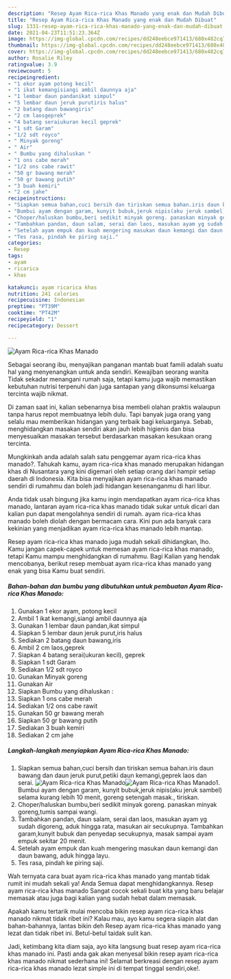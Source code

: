 ```yaml
---
description: "Resep Ayam Rica-rica Khas Manado yang enak dan Mudah Dibuat"
title: "Resep Ayam Rica-rica Khas Manado yang enak dan Mudah Dibuat"
slug: 1331-resep-ayam-rica-rica-khas-manado-yang-enak-dan-mudah-dibuat
date: 2021-04-23T11:51:23.364Z
image: https://img-global.cpcdn.com/recipes/dd248eebce971413/680x482cq70/ayam-rica-rica-khas-manado-foto-resep-utama.jpg
thumbnail: https://img-global.cpcdn.com/recipes/dd248eebce971413/680x482cq70/ayam-rica-rica-khas-manado-foto-resep-utama.jpg
cover: https://img-global.cpcdn.com/recipes/dd248eebce971413/680x482cq70/ayam-rica-rica-khas-manado-foto-resep-utama.jpg
author: Rosalie Riley
ratingvalue: 3.9
reviewcount: 5
recipeingredient:
- "1 ekor ayam potong kecil"
- "1 ikat kemangisiangi ambil daunnya aja"
- "1 lembar daun pandanikat simpul"
- "5 lembar daun jeruk purutiris halus"
- "2 batang daun bawangiris"
- "2 cm laosgeprek"
- "4 batang seraiukuran kecil geprek"
- "1 sdt Garam"
- "1/2 sdt royco"
- " Minyak goreng"
- " Air"
- " Bumbu yang dihaluskan "
- "1 ons cabe merah"
- "1/2 ons cabe rawit"
- "50 gr bawang merah"
- "50 gr bawang putih"
- "3 buah kemiri"
- "2 cm jahe"
recipeinstructions:
- "Siapkan semua bahan,cuci bersih dan tiriskan semua bahan.iris daun bawang dan daun jeruk purut,petiki daun kemangi,geprek laos dan serai."
- "Bumbui ayam dengan garam, kunyit bubuk,jeruk nipis(aku jeruk sambel) selama kurang lebih 10 menit, goreng setengah masak., tiriskan."
- "Choper/haluskan bumbu,beri sedikit minyak goreng. panaskan minyak goreng,tumis sampai wangi."
- "Tambahkan pandan, daun salam, serai dan laos, masukan ayam yg sudah digoreng, aduk hingga rata, masukan air secukupnya. Tambahkan garam,kunyit bubuk dan penyedap secukupnya, masak sampai ayam empuk sekitar 20 menit."
- "Setelah ayam empuk dan kuah mengering masukan daun kemangi dan daun bawang, aduk hingga layu."
- "Tes rasa, pindah ke piring saji."
categories:
- Resep
tags:
- ayam
- ricarica
- khas

katakunci: ayam ricarica khas 
nutrition: 241 calories
recipecuisine: Indonesian
preptime: "PT39M"
cooktime: "PT42M"
recipeyield: "1"
recipecategory: Dessert

---
```



![Ayam Rica-rica Khas Manado](https://img-global.cpcdn.com/recipes/dd248eebce971413/680x482cq70/ayam-rica-rica-khas-manado-foto-resep-utama.jpg)

Sebagai seorang ibu, menyajikan panganan mantab buat famili adalah suatu hal yang menyenangkan untuk anda sendiri. Kewajiban seorang  wanita Tidak sekadar menangani rumah saja, tetapi kamu juga wajib memastikan kebutuhan nutrisi terpenuhi dan juga santapan yang dikonsumsi keluarga tercinta wajib nikmat.

Di zaman  saat ini, kalian sebenarnya bisa membeli olahan praktis walaupun tanpa harus repot membuatnya lebih dulu. Tapi banyak juga orang yang selalu mau memberikan hidangan yang terbaik bagi keluarganya. Sebab, menghidangkan masakan sendiri akan jauh lebih higienis dan bisa menyesuaikan masakan tersebut berdasarkan masakan kesukaan orang tercinta. 



Mungkinkah anda adalah salah satu penggemar ayam rica-rica khas manado?. Tahukah kamu, ayam rica-rica khas manado merupakan hidangan khas di Nusantara yang kini digemari oleh setiap orang dari hampir setiap daerah di Indonesia. Kita bisa menyajikan ayam rica-rica khas manado sendiri di rumahmu dan boleh jadi hidangan kesenanganmu di hari libur.

Anda tidak usah bingung jika kamu ingin mendapatkan ayam rica-rica khas manado, lantaran ayam rica-rica khas manado tidak sukar untuk dicari dan kalian pun dapat mengolahnya sendiri di rumah. ayam rica-rica khas manado boleh diolah dengan bermacam cara. Kini pun ada banyak cara kekinian yang menjadikan ayam rica-rica khas manado lebih mantap.

Resep ayam rica-rica khas manado juga mudah sekali dihidangkan, lho. Kamu jangan capek-capek untuk memesan ayam rica-rica khas manado, tetapi Kamu mampu menghidangkan di rumahmu. Bagi Kalian yang hendak mencobanya, berikut resep membuat ayam rica-rica khas manado yang enak yang bisa Kamu buat sendiri.

<!--inarticleads1-->

##### Bahan-bahan dan bumbu yang dibutuhkan untuk pembuatan Ayam Rica-rica Khas Manado:

1. Gunakan 1 ekor ayam, potong kecil
1. Ambil 1 ikat kemangi,siangi ambil daunnya aja
1. Gunakan 1 lembar daun pandan,ikat simpul
1. Siapkan 5 lembar daun jeruk purut,iris halus
1. Sediakan 2 batang daun bawang,iris
1. Ambil 2 cm laos,geprek
1. Siapkan 4 batang serai(ukuran kecil), geprek
1. Siapkan 1 sdt Garam
1. Sediakan 1/2 sdt royco
1. Gunakan  Minyak goreng
1. Gunakan  Air
1. Siapkan  Bumbu yang dihaluskan :
1. Siapkan 1 ons cabe merah
1. Sediakan 1/2 ons cabe rawit
1. Gunakan 50 gr bawang merah
1. Siapkan 50 gr bawang putih
1. Sediakan 3 buah kemiri
1. Sediakan 2 cm jahe




<!--inarticleads2-->

##### Langkah-langkah menyiapkan Ayam Rica-rica Khas Manado:

1. Siapkan semua bahan,cuci bersih dan tiriskan semua bahan.iris daun bawang dan daun jeruk purut,petiki daun kemangi,geprek laos dan serai.
<img src="https://img-global.cpcdn.com/steps/a47d6238c542ec4b/160x128cq70/ayam-rica-rica-khas-manado-langkah-memasak-1-foto.jpg" alt="Ayam Rica-rica Khas Manado"><img src="https://img-global.cpcdn.com/steps/4ec81a55ddb5009a/160x128cq70/ayam-rica-rica-khas-manado-langkah-memasak-1-foto.jpg" alt="Ayam Rica-rica Khas Manado">1. Bumbui ayam dengan garam, kunyit bubuk,jeruk nipis(aku jeruk sambel) selama kurang lebih 10 menit, goreng setengah masak., tiriskan.
1. Choper/haluskan bumbu,beri sedikit minyak goreng. panaskan minyak goreng,tumis sampai wangi.
1. Tambahkan pandan, daun salam, serai dan laos, masukan ayam yg sudah digoreng, aduk hingga rata, masukan air secukupnya. Tambahkan garam,kunyit bubuk dan penyedap secukupnya, masak sampai ayam empuk sekitar 20 menit.
1. Setelah ayam empuk dan kuah mengering masukan daun kemangi dan daun bawang, aduk hingga layu.
1. Tes rasa, pindah ke piring saji.




Wah ternyata cara buat ayam rica-rica khas manado yang mantab tidak rumit ini mudah sekali ya! Anda Semua dapat menghidangkannya. Resep ayam rica-rica khas manado Sangat cocok sekali buat kita yang baru belajar memasak atau juga bagi kalian yang sudah hebat dalam memasak.

Apakah kamu tertarik mulai mencoba bikin resep ayam rica-rica khas manado nikmat tidak ribet ini? Kalau mau, ayo kamu segera siapin alat dan bahan-bahannya, lantas bikin deh Resep ayam rica-rica khas manado yang lezat dan tidak ribet ini. Betul-betul taidak sulit kan. 

Jadi, ketimbang kita diam saja, ayo kita langsung buat resep ayam rica-rica khas manado ini. Pasti anda gak akan menyesal bikin resep ayam rica-rica khas manado nikmat sederhana ini! Selamat berkreasi dengan resep ayam rica-rica khas manado lezat simple ini di tempat tinggal sendiri,oke!.

